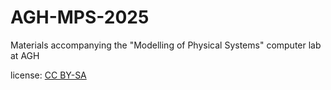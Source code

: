 # AGH-MPS-2025
Materials accompanying the "Modelling of Physical Systems" computer lab at AGH 

license: [CC BY-SA](https://creativecommons.org/licenses/by-sa/4.0/)
